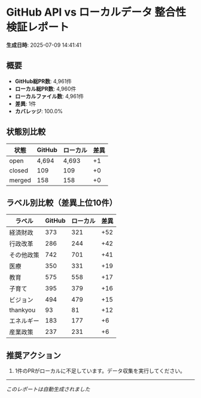 # GitHub API vs ローカルデータ 整合性検証レポート

**生成日時**: 2025-07-09 14:41:41

## 概要

- **GitHub総PR数**: 4,961件
- **ローカル総PR数**: 4,960件
- **ローカルファイル数**: 4,961件
- **差異**: 1件
- **カバレッジ**: 100.0%

## 状態別比較

| 状態 | GitHub | ローカル | 差異 |
|------|--------|----------|------|
| open | 4,694 | 4,693 | +1 |
| closed | 109 | 109 | +0 |
| merged | 158 | 158 | +0 |

## ラベル別比較（差異上位10件）

| ラベル | GitHub | ローカル | 差異 |
|--------|--------|----------|------|
| 経済財政 | 373 | 321 | +52 |
| 行政改革 | 286 | 244 | +42 |
| その他政策 | 742 | 701 | +41 |
| 医療 | 350 | 331 | +19 |
| 教育 | 575 | 558 | +17 |
| 子育て | 395 | 379 | +16 |
| ビジョン | 494 | 479 | +15 |
| thankyou | 93 | 81 | +12 |
| エネルギー | 183 | 177 | +6 |
| 産業政策 | 237 | 231 | +6 |

## 推奨アクション

1. 1件のPRがローカルに不足しています。データ収集を実行してください。

---
*このレポートは自動生成されました*